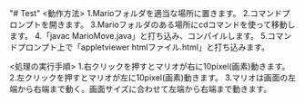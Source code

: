 "# Test" 
<動作方法>
1.Marioフォルダを適当な場所に置きます。
2.コマンドプロンプトを開きます。
3.Marioフォルダのある場所にcdコマンドを使って移動します。
4.「javac MarioMove.java」と打ち込み、コンパイルします。
5.コマンドプロンプト上で「appletviewer htmlファイル.html」と打ち込みます。

<処理の実行手順>
1.右クリックを押すとマリオが右に10pixel(画素)動きます。
2.左クリックを押すとマリオが左に10pixel(画素)動きます。
3.マリオは画面の左端から右端まで動く。画面サイズに合わせて左端から右端まで動きます。